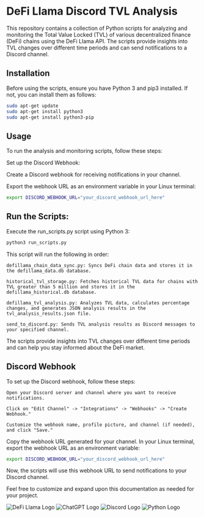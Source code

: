 # DeFi Llama Discord TVL Analysis

This repository contains a collection of Python scripts for analyzing and monitoring the Total Value Locked (TVL) of various decentralized finance (DeFi) chains using the DeFi Llama API. The scripts provide insights into TVL changes over different time periods and can send notifications to a Discord channel.

## Installation

Before using the scripts, ensure you have Python 3 and pip3 installed. If not, you can install them as follows:

```bash
sudo apt-get update
sudo apt-get install python3
sudo apt-get install python3-pip
```

## Usage
To run the analysis and monitoring scripts, follow these steps:

Set up the Discord Webhook:

Create a Discord webhook for receiving notifications in your channel.

Export the webhook URL as an environment variable in your Linux terminal:

```bash
export DISCORD_WEBHOOK_URL="your_discord_webhook_url_here"
```

## Run the Scripts:
Execute the run_scripts.py script using Python 3:
```bash
python3 run_scripts.py
```

This script will run the following in order:
```
defillama_chain_data_sync.py: Syncs DeFi chain data and stores it in the defillama_data.db database.

historical_tvl_storage.py: Fetches historical TVL data for chains with TVL greater than 5 million and stores it in the defillama_historical.db database.

defillama_tvl_analysis.py: Analyzes TVL data, calculates percentage changes, and generates JSON analysis results in the tvl_analysis_results.json file.

send_to_discord.py: Sends TVL analysis results as Discord messages to your specified channel.
```

The scripts provide insights into TVL changes over different time periods and can help you stay informed about the DeFi market.

## Discord Webhook
To set up the Discord webhook, follow these steps:

```
Open your Discord server and channel where you want to receive notifications.

Click on "Edit Channel" -> "Integrations" -> "Webhooks" -> "Create Webhook."

Customize the webhook name, profile picture, and channel (if needed), and click "Save."
```

Copy the webhook URL generated for your channel.
In your Linux terminal, export the webhook URL as an environment variable:

```bash
export DISCORD_WEBHOOK_URL="your_discord_webhook_url_here"
```

Now, the scripts will use this webhook URL to send notifications to your Discord channel.

Feel free to customize and expand upon this documentation as needed for your project.

![DeFi Llama Logo](https://encrypted-tbn0.gstatic.com/images?q=tbn:ANd9GcSXPMIS5tfUOecqePdv2nLuztb2gNJnTghuk3vw7A0QHMy20WV35HsMM3eaOzp1xxjPy_E&usqp=CAU)
![ChatGPT Logo](https://cdn-icons-png.flaticon.com/256/12222/12222588.png)
![Discord Logo](https://cdn.iconscout.com/icon/free/png-256/free-discord-4408564-3649907.png?f=webp)
![Python Logo](https://encrypted-tbn0.gstatic.com/images?q=tbn:ANd9GcQ0bbtxptgGMNHCpEo7uh_5bCtd4APV4lZzoypojrHB1es3UroxBzc1wqUESDr9mMaCGtE&usqp=CAU)